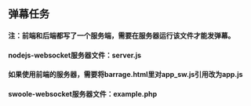 <h2>弹幕任务

<h4>注：前端和后端都写了一个服务端，需要在服务器运行该文件才能发弹幕。

<h4>nodejs-websocket服务器文件：server.js
<h4>如果使用前端的服务器，需要将barrage.html里对app_sw.js引用改为app.js
<h4>swoole-websocket服务器文件：example.php

